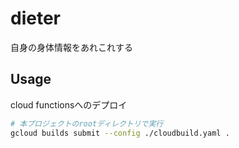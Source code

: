 # dieter
自身の身体情報をあれこれする

## Usage
cloud functionsへのデプロイ  
```sh
# 本プロジェクトのrootディレクトリで実行
gcloud builds submit --config ./cloudbuild.yaml . 
```